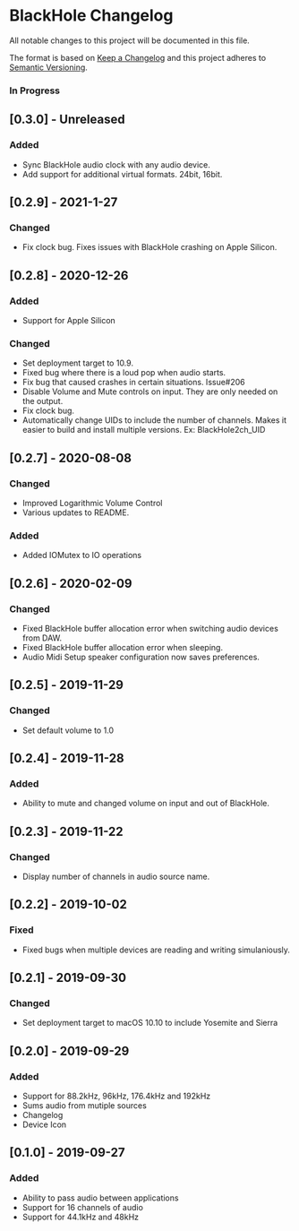 #  BlackHole Changelog

All notable changes to this project will be documented in this file.

The format is based on [Keep a Changelog](http://keepachangelog.com/en/1.0.0/)
and this project adheres to [Semantic Versioning](http://semver.org/spec/v2.0.0.html).


### In Progress

## [0.3.0] - Unreleased
### Added
- Sync BlackHole audio clock with any audio device.
- Add support for additional virtual formats. 24bit, 16bit.

## [0.2.9] - 2021-1-27
### Changed
- Fix clock bug. Fixes issues with BlackHole crashing on Apple Silicon.

## [0.2.8] - 2020-12-26

### Added
- Support for Apple Silicon

### Changed
- Set deployment target to 10.9. 
- Fixed bug where there is a loud pop when audio starts.
- Fix bug that caused crashes in certain situations. Issue#206
- Disable Volume and Mute controls on input. They are only needed on the output. 
- Fix clock bug.
- Automatically change UIDs to include the number of channels. Makes it easier to build and install multiple versions. Ex: BlackHole2ch_UID


## [0.2.7] - 2020-08-08
### Changed
- Improved Logarithmic Volume Control
- Various updates to README. 

### Added
- Added IOMutex to IO operations

## [0.2.6] - 2020-02-09
### Changed
- Fixed BlackHole buffer allocation error when switching audio devices from DAW.
- Fixed BlackHole buffer allocation error when sleeping.
- Audio Midi Setup speaker configuration now saves preferences.

## [0.2.5] - 2019-11-29
### Changed
- Set default volume to 1.0

## [0.2.4] - 2019-11-28
### Added
- Ability to mute and changed volume on input and out of BlackHole. 

## [0.2.3] - 2019-11-22
### Changed
- Display number of channels in audio source name.

## [0.2.2] - 2019-10-02
### Fixed
- Fixed bugs when multiple devices are reading and writing simulaniously.


## [0.2.1] - 2019-09-30
### Changed
- Set deployment target to macOS 10.10 to include Yosemite and Sierra

## [0.2.0] - 2019-09-29
### Added
- Support for 88.2kHz, 96kHz, 176.4kHz and 192kHz
- Sums audio from mutiple sources
- Changelog
- Device Icon

## [0.1.0] - 2019-09-27
### Added
- Ability to pass audio between applications
- Support for 16 channels of audio
- Support for 44.1kHz and 48kHz
